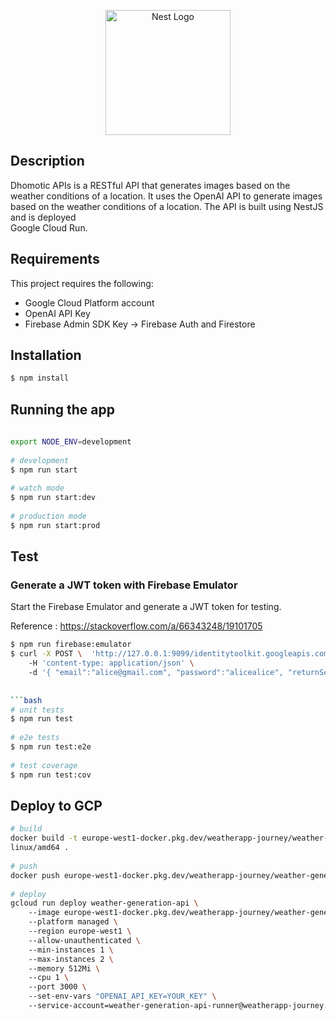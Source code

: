  <p align="center">                                                                                                          
   <a href="http://nestjs.com/" target="blank"><img src="https://nestjs.com/img/logo-small.svg" width="200" alt="Nest Logo"  
 /></a>                                                                                                                      
 </p>

## Description

Dhomotic APIs is a RESTful API that generates images based on the weather conditions of a location. It uses the
OpenAI API to generate images based on the weather conditions of a location. The API is built using NestJS and is deployed  
Google Cloud Run.

## Requirements

This project requires the following:

- Google Cloud Platform account
- OpenAI API Key
- Firebase Admin SDK Key -> Firebase Auth and Firestore

## Installation

 ```bash                                                                                                                     
 $ npm install                                                                                                               
 ```                                                                                                                         

## Running the app

 ```bash                                                                                                                     
                                                                                                                             
 export NODE_ENV=development                                                                                                 
                                                                                                                             
 # development                                                                                                               
 $ npm run start                                                                                                             
                                                                                                                             
 # watch mode                                                                                                                
 $ npm run start:dev                                                                                                         
                                                                                                                             
 # production mode                                                                                                           
 $ npm run start:prod                                                                                                        
 ```                                                                                                                         

## Test

### Generate a JWT token with Firebase Emulator

Start the Firebase Emulator and generate a JWT token for testing.

Reference : https://stackoverflow.com/a/66343248/19101705


 ```bash                                                                                                                     
 $ npm run firebase:emulator                                                                                                 
 $ curl -X POST \  'http://127.0.0.1:9099/identitytoolkit.googleapis.com/v1/accounts:signInWithPassword?key=key' \           
     -H 'content-type: application/json' \                                                                                   
     -d '{ "email":"alice@gmail.com", "password":"alicealice", "returnSecureToken":true }'                                   
                                                                                                                             
                                                                                                                             
 ```bash                                                                                                                     
 # unit tests                                                                                                                
 $ npm run test                                                                                                              
                                                                                                                             
 # e2e tests                                                                                                                 
 $ npm run test:e2e                                                                                                          
                                                                                                                             
 # test coverage                                                                                                             
 $ npm run test:cov                                                                                                          
 ```                                                                                                                         

## Deploy to GCP

 ```bash                                                                                                                     
 # build                                                                                                                     
 docker build -t europe-west1-docker.pkg.dev/weatherapp-journey/weather-generation-api/generation-api:0.0.1 --platform       
 linux/amd64 .                                                                                                               
                                                                                                                             
 # push                                                                                                                      
 docker push europe-west1-docker.pkg.dev/weatherapp-journey/weather-generation-api/generation-api:0.0.1                      
                                                                                                                             
 # deploy                                                                                                                    
 gcloud run deploy weather-generation-api \                                                                                  
     --image europe-west1-docker.pkg.dev/weatherapp-journey/weather-generation-api/generation-api:0.0.1 \                    
     --platform managed \                                                                                                    
     --region europe-west1 \                                                                                                 
     --allow-unauthenticated \                                                                                               
     --min-instances 1 \                                                                                                     
     --max-instances 2 \                                                                                                     
     --memory 512Mi \                                                                                                        
     --cpu 1 \                                                                                                               
     --port 3000 \                                                                                                           
     --set-env-vars "OPENAI_API_KEY=YOUR_KEY" \                                                                              
     --service-account=weather-generation-api-runner@weatherapp-journey.iam.gserviceaccount.com                              
 ```

